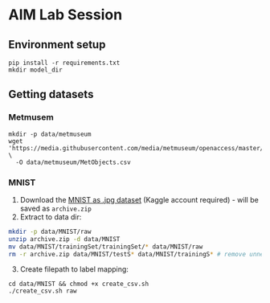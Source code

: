# AIM Lab Session

## Environment setup
```shell
pip install -r requirements.txt
mkdir model_dir
```

## Getting datasets
### Metmusem 
```shell
mkdir -p data/metmuseum
wget 'https://media.githubusercontent.com/media/metmuseum/openaccess/master/MetObjects.csv' \ 
  -O data/metmuseum/MetObjects.csv
```
### MNIST
1. Download the [MNIST as \.jpg dataset](https://www.kaggle.com/datasets/scolianni/mnistasjpg) (Kaggle account required) - will be saved as `archive.zip`
2. Extract to data dir:
```bash
mkdir -p data/MNIST/raw
unzip archive.zip -d data/MNIST
mv data/MNIST/trainingSet/trainingSet/* data/MNIST/raw
rm -r archive.zip data/MNIST/testS* data/MNIST/trainingS* # remove unneeded files
```
3. Create filepath to label mapping:
```
cd data/MNIST && chmod +x create_csv.sh
./create_csv.sh raw
```


